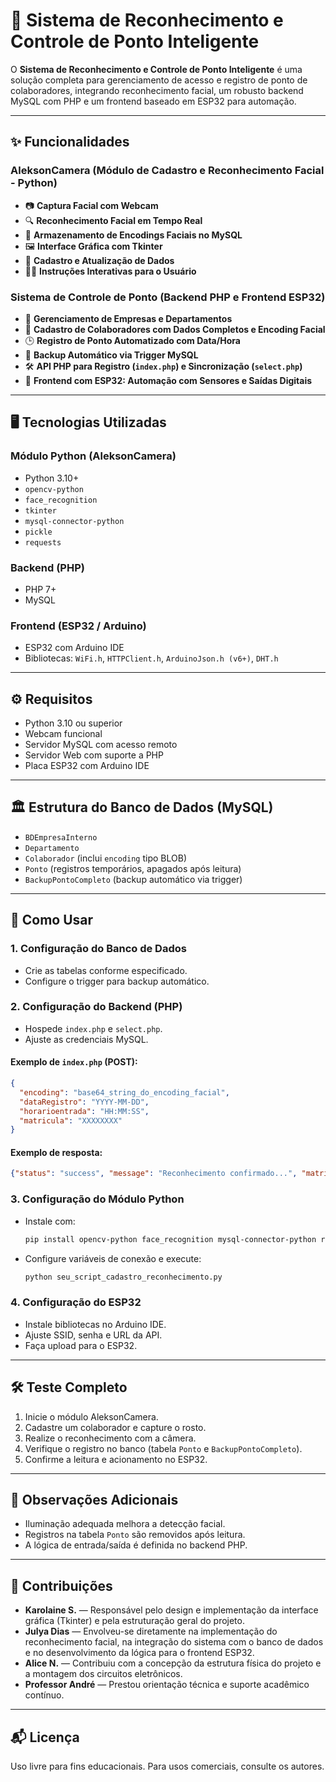 # 📸 Sistema de Reconhecimento e Controle de Ponto Inteligente

O **Sistema de Reconhecimento e Controle de Ponto Inteligente** é uma solução completa para gerenciamento de acesso e registro de ponto de colaboradores, integrando reconhecimento facial, um robusto backend MySQL com PHP e um frontend baseado em ESP32 para automação.

---

## ✨ Funcionalidades

### AleksonCamera (Módulo de Cadastro e Reconhecimento Facial - Python)
- 📷 **Captura Facial com Webcam**
- 🔍 **Reconhecimento Facial em Tempo Real**
- 💾 **Armazenamento de Encodings Faciais no MySQL**
- 🖼️ **Interface Gráfica com Tkinter**
- 📝 **Cadastro e Atualização de Dados**
- 👨‍🏫 **Instruções Interativas para o Usuário**

### Sistema de Controle de Ponto (Backend PHP e Frontend ESP32)
- 🏢 **Gerenciamento de Empresas e Departamentos**
- 👷 **Cadastro de Colaboradores com Dados Completos e Encoding Facial**
- 🕒 **Registro de Ponto Automatizado com Data/Hora**
- 🔄 **Backup Automático via Trigger MySQL**
- 🛠️ **API PHP para Registro (`index.php`) e Sincronização (`select.php`)**
- 📡 **Frontend com ESP32: Automação com Sensores e Saídas Digitais**

---

## 🖥️ Tecnologias Utilizadas

### Módulo Python (AleksonCamera)
- Python 3.10+
- `opencv-python`
- `face_recognition`
- `tkinter`
- `mysql-connector-python`
- `pickle`
- `requests`

### Backend (PHP)
- PHP 7+
- MySQL

### Frontend (ESP32 / Arduino)
- ESP32 com Arduino IDE
- Bibliotecas: `WiFi.h`, `HTTPClient.h`, `ArduinoJson.h (v6+)`, `DHT.h`

---

## ⚙️ Requisitos

- Python 3.10 ou superior
- Webcam funcional
- Servidor MySQL com acesso remoto
- Servidor Web com suporte a PHP
- Placa ESP32 com Arduino IDE

---

## 🏛️ Estrutura do Banco de Dados (MySQL)

- `BDEmpresaInterno`
- `Departamento`
- `Colaborador` (inclui `encoding` tipo BLOB)
- `Ponto` (registros temporários, apagados após leitura)
- `BackupPontoCompleto` (backup automático via trigger)

---

## 🚀 Como Usar

### 1. Configuração do Banco de Dados
- Crie as tabelas conforme especificado.
- Configure o trigger para backup automático.

### 2. Configuração do Backend (PHP)
- Hospede `index.php` e `select.php`.
- Ajuste as credenciais MySQL.

#### Exemplo de `index.php` (POST):
```json
{
  "encoding": "base64_string_do_encoding_facial",
  "dataRegistro": "YYYY-MM-DD",
  "horarioentrada": "HH:MM:SS",
  "matricula": "XXXXXXXX"
}
```

#### Exemplo de resposta:
```json
{"status": "success", "message": "Reconhecimento confirmado...", "matricula": "...", "nome": "..."}
```

### 3. Configuração do Módulo Python
- Instale com:  
  ```bash
  pip install opencv-python face_recognition mysql-connector-python requests
  ```
- Configure variáveis de conexão e execute:  
  ```bash
  python seu_script_cadastro_reconhecimento.py
  ```

### 4. Configuração do ESP32
- Instale bibliotecas no Arduino IDE.
- Ajuste SSID, senha e URL da API.
- Faça upload para o ESP32.

---

## 🛠️ Teste Completo

1. Inicie o módulo AleksonCamera.
2. Cadastre um colaborador e capture o rosto.
3. Realize o reconhecimento com a câmera.
4. Verifique o registro no banco (tabela `Ponto` e `BackupPontoCompleto`).
5. Confirme a leitura e acionamento no ESP32.

---

## 📌 Observações Adicionais

- Iluminação adequada melhora a detecção facial.
- Registros na tabela `Ponto` são removidos após leitura.
- A lógica de entrada/saída é definida no backend PHP.

---

## 🤝 Contribuições

- **Karolaine S.** — Responsável pelo design e implementação da interface gráfica (Tkinter) e pela estruturação geral do projeto.
- **Julya Dias** — Envolveu-se diretamente na implementação do reconhecimento facial, na integração do sistema com o banco de dados e no desenvolvimento da lógica para o frontend ESP32.
- **Alice N.** — Contribuiu com a concepção da estrutura física do projeto e a montagem dos circuitos eletrônicos.
- **Professor André** — Prestou orientação técnica e suporte acadêmico contínuo.

---

## 📬 Licença

Uso livre para fins educacionais. Para usos comerciais, consulte os autores.
